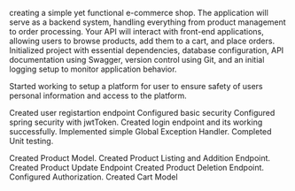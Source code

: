 creating a simple yet functional e-commerce shop. The application will
serve as a backend system, handling everything from product management to order processing.
Your API will interact with front-end applications, allowing users to browse products, add them to
a cart, and place orders.
Initialized project with essential dependencies, database configuration, API documentation using Swagger, version control using Git, and 
an initial logging setup to monitor application behavior.

Started working to setup a platform for user to ensure safety of users personal information 
and access to the platform.

Created user registartion endpoint
Configured basic security 
Configured spring security with jwtToken.
Created login endpoint and its working successfully.
Implemented simple Global Exception Handler.
Completed Unit testing.

Created Product Model.
Created Product Listing and Addition Endpoint.
Created Product Update Endpoint
Created Product Deletion Endpoint.
Configured Authorization.
Created Cart Model

